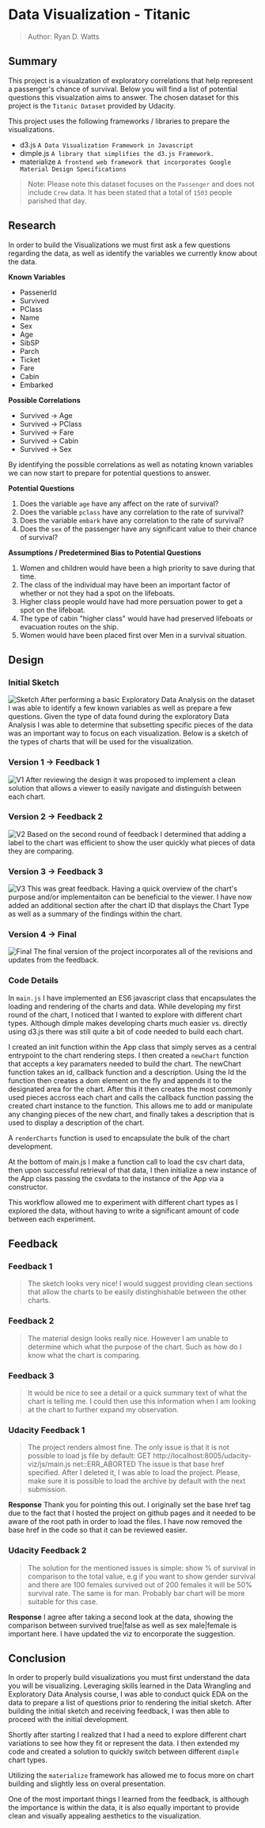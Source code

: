 # Data Visualization - Titanic

> Author: Ryan D. Watts

## Summary
This project is a visualzation of exploratory correlations that help represent a passenger's chance of survival.
Below you will find a list of potential questions this visualzation aims to answer.
The chosen dataset for this project is the `Titanic Dataset` provided by Udacity.

This project uses the following frameworks / libraries to prepare the visualizations.

- d3.js `A Data Visualization Framework in Javascript`
- dimple.js `A library that simplifies the d3.js Framework.`
- materialize `A frontend web framework that incorporates Google Material Design Specifications`

> Note: Please note this dataset focuses on the `Passenger` and does not include `Crew` data.
It has been stated that a total of `1503` people parished that day.

## Research
In order to build the Visualizations we must first ask a few questions regarding the data,
as well as identify the variables we currently know about the data.

**Known Variables**
- PassenerId
- Survived
- PClass
- Name
- Sex
- Age
- SibSP
- Parch
- Ticket
- Fare
- Cabin
- Embarked

**Possible Correlations**
- Survived -> Age
- Survived -> PClass
- Survived -> Fare
- Survived -> Cabin
- Survived -> Sex

By identifying the possible correlations as well as notating known variables we can now start to prepare for potential questions to answer.

**Potential Questions**
1. Does the variable `age` have any affect on the rate of survival?
2. Does the variable `pclass` have any correlation to the rate of survival?
3. Does the variable `embark` have any correlation to the rate of survival?
4. Does the `sex` of the passenger have any significant value to their chance of survival?

**Assumptions / Predetermined Bias to Potential Questions**
1. Women and children would have been a high priority to save during that time.
2. The class of the individual may have been an important factor of whether or not they had a spot on the lifeboats.
3. Higher class people would have had more persuation power to get a spot on the lifeboat.
4. The type of cabin "higher class" would have had preserved lifeboats or evacuation routes on the ship.
5. Women would have been placed first over Men in a survival situation.

## Design
### Initial Sketch
![Sketch](https://github.com/rwatts3/udacity-viz/raw/master/images/sketch.jpg)
After performing a basic Exploratory Data Analysis on the dataset I was able to identify a few known variables as well as prepare a few questions.
Given the type of data found during the exploratory Data Analysis I was able to determine that subsetting specific pieces of the data was an important way to focus on each visualization.
Below is a sketch of the types of charts that will be used for the visualization.

### Version 1 -> Feedback 1
![V1](https://github.com/rwatts3/udacity-viz/raw/master/images/v1.png)
After reviewing the design it was proposed to implement a clean solution that allows a viewer to easily navigate and distinguish between each chart.

### Version 2 -> Feedback 2
![V2](https://github.com/rwatts3/udacity-viz/raw/master/images/v2.png)
Based on the second round of feedback I determined that adding a label to the chart was efficient to show the user quickly what pieces of data they are comparing. 

### Version 3 -> Feedback 3
![V3](https://github.com/rwatts3/udacity-viz/raw/master/images/v3.png)
This was great feedback. Having a quick overview of the chart's purpose and/or implementaiton can be beneficial to the viewer.
I have now added an additional section after the chart ID that displays the Chart Type as well as a summary of the findings within the chart.

### Version 4 -> Final
![Final](https://github.com/rwatts3/udacity-viz/raw/master/images/final.png)
The final version of the project incorporates all of the revisions and updates from the feedback.

### Code Details
In `main.js` I have implemented an ES6 javascript class that encapsulates the loading and rendering of the charts and data.
While developing my first round of the chart, I noticed that I wanted to explore with different chart types.
Although dimple makes developing charts much easier vs. directly using d3.js there was still quite a bit of code needed to build each chart.

I created an init function within the App class that simply serves as a central entrypoint to the chart rendering steps.
I then created a `newChart` function that accepts a key paramaters needed to build the chart.
The newChart function takes an id, callback function and a description.
Using the Id the function then creates a dom element on the fly and appends it to the designated area for the chart.
After this it then creates the most commonly used pieces accross each chart and calls the callback function passing the created chart instance to the function.
This allows me to add or manipulate any changing pieces of the new chart, and finally takes a description that is used to display a description of the chart.

A `renderCharts` function is used to encapsulate the bulk of the chart development.

At the bottom of main.js I make a function call to load the csv chart data, then upon successful retrieval of that data,
I then initialize a new instance of the App class passing the csvdata to the instance of the App via a constructor.

This workflow allowed me to experiment with different chart types as I explored the data, without having to write a significant amount of code between each experiment.


## Feedback
### Feedback 1
> The sketch looks very nice! I would suggest providing clean sections that allow the charts to be easily distinghishable between the other charts. 

### Feedback 2
> The material design looks really nice. However I am unable to determine which what the purpose of the chart. Such as how do I know what the chart is comparing.
### Feedback 3
> It would be nice to see a detail or a quick summary text of what the chart is telling me. I could then use this information when I am looking at the chart to further expand my observation.

### Udacity Feedback 1
> The project renders almost fine. The only issue is that it is not possible to load js file by default:
GET http://localhost:8005/udacity-viz/js/main.js net::ERR_ABORTED
The issue is that base href specified. After I deleted it, I was able to load the project. Please, make sure it is possible to load the archive by default with the next submission.

**Response**
Thank you for pointing this out. I originally set the base href tag due to the fact that I hosted the project on github pages and it needed to be aware of the root path in order to load the files. I have now removed the base href in the code so that it can be reviewed easier. 

### Udacity Feedback 2
> The solution for the mentioned issues is simple: show % of survival in comparison to the total value, e.g if you want to show gender survival and there are 100 females survived out of 200 females it will be 50% survival rate. The same is for man. Probably bar chart will be more suitable for this case.

**Response**
I agree after taking a second look at the data, showing the comparison between survived true|false as well as sex male|female is important here.
I have updated the viz to encorporate the suggestion. 

## Conclusion
In order to properly build visualizations you must first understand the data you will be visualizing.
Leveraging skills learned in the Data Wrangling and Exploratory Data Analysis course, 
I was able to conduct quick EDA on the data to prepare a list of questions prior to rendering the initial sketch.
After building the initial sketch and receiving feedback, I was then able to proceed with the initial development.

Shortly after starting I realized that I had a need to explore different chart variations to see how they fit or represent the data.
I then extended my code and created a solution to quickly switch between different `dimple` chart types.

Utilizing the `materialize` framework has allowed me to focus more on chart building and slightly less on overal presentation.

One of the most important things I learned from the feedback, is although the importance is within the data, it is also equally important to provide clean and visually appealing aesthetics to the visualization.